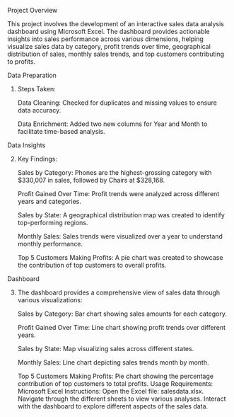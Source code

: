 Project Overview

This project involves the development of an interactive sales data analysis dashboard using Microsoft Excel. The dashboard provides actionable insights into sales performance across various dimensions, helping visualize sales data by category, profit trends over time, geographical distribution of sales, monthly sales trends, and top customers contributing to profits.

Data Preparation

1)  Steps Taken:

    Data Cleaning: Checked for duplicates and missing values to ensure data accuracy.

    Data Enrichment: Added two new columns for Year and Month to facilitate time-based analysis.

Data Insights

2)  Key Findings:

    Sales by Category: Phones are the highest-grossing category with $330,007 in sales, followed by 
    Chairs at $328,168.

    Profit Gained Over Time: Profit trends were analyzed across different years and categories.

    Sales by State: A geographical distribution map was created to identify top-performing regions.

    Monthly Sales: Sales trends were visualized over a year to understand monthly performance.

    Top 5 Customers Making Profits: A pie chart was created to showcase the contribution of top 
    customers to overall profits.

Dashboard

3) The dashboard provides a comprehensive view of sales data through various visualizations:

   Sales by Category: Bar chart showing sales amounts for each category.
   
   Profit Gained Over Time: Line chart showing profit trends over different years.
   
   Sales by State: Map visualizing sales across different states.
   
   Monthly Sales: Line chart depicting sales trends month by month.
   
   Top 5 Customers Making Profits: Pie chart showing the percentage contribution of top customers to total 
   profits.
Usage
Requirements:
Microsoft Excel
Instructions:
Open the Excel file: salesdata.xlsx.
Navigate through the different sheets to view various analyses.
Interact with the dashboard to explore different aspects of the sales data.
